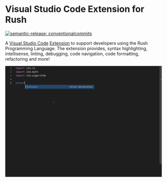 # Visual Studio Code Extension for Rush

[![semantic-release: conventionalcommits](https://img.shields.io/badge/semantic--release-conventionalcommits-e10079?logo=semantic-release)](https://github.com/semantic-release/semantic-release)

A [Visual Studio Code](https://code.visualstudio.com/) [Extension](https://marketplace.visualstudio.com/	) to support developers using the Rush Programming Language. The extension provides, syntax highlighting, intellisense, linting, debugging, code navigation, code formatting, refactoring and more!

![Demo](./images/demo.gif?raw=true)